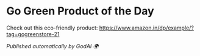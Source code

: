# Go Green Product of the Day

Check out this eco-friendly product: https://www.amazon.in/dp/example/?tag=gogreenstore-21

_Published automatically by GodAI 🌍_
